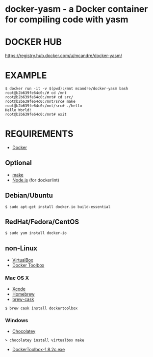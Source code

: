 # docker-yasm - a Docker container for compiling code with yasm

# DOCKER HUB

https://registry.hub.docker.com/u/mcandre/docker-yasm/

# EXAMPLE

```
$ docker run -it -v $(pwd):/mnt mcandre/docker-yasm bash
root@b2b639fe64c0:/# cd /mnt
root@b2b639fe64c0:/mnt# cd src/
root@b2b639fe64c0:/mnt/src# make
root@b2b639fe64c0:/mnt/src# ./hello
Hello World!
root@b2b639fe64c0:/mnt# exit
```

# REQUIREMENTS

* [Docker](https://www.docker.com/)

## Optional

* [make](http://www.gnu.org/software/make/)
* [Node.js](https://nodejs.org/en/) (for dockerlint)

## Debian/Ubuntu

```
$ sudo apt-get install docker.io build-essential
```

## RedHat/Fedora/CentOS

```
$ sudo yum install docker-io
```

## non-Linux

* [VirtualBox](https://www.virtualbox.org/)
* [Docker Toolbox](https://www.docker.com/toolbox)

### Mac OS X

* [Xcode](http://itunes.apple.com/us/app/xcode/id497799835?ls=1&mt=12)
* [Homebrew](http://brew.sh/)
* [brew-cask](http://caskroom.io/)

```
$ brew cask install dockertoolbox
```

### Windows

* [Chocolatey](https://chocolatey.org/)

```
> chocolatey install virtualbox make
```

* [DockerToolbox-1.8.2c.exe](https://github.com/docker/toolbox/releases/download/v1.8.2c/DockerToolbox-1.8.2c.exe)
